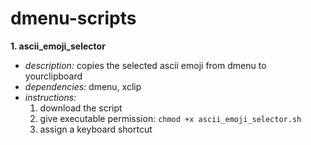 # dmenu-scripts

**1. ascii_emoji_selector** 
- _description:_ copies the selected ascii emoji from dmenu to yourclipboard 
- _dependencies:_ dmenu, xclip
- _instructions:_
  1. download the script
  2. give executable permission: `chmod +x ascii_emoji_selector.sh`
  3. assign a keyboard shortcut 

